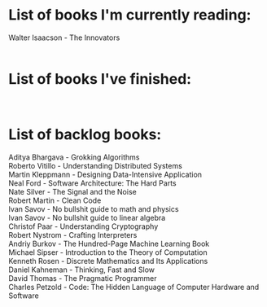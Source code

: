 # List of books I'm currently reading:
Walter Isaacson - The Innovators 
 <br>
  <br>
 
# List of books I've finished:
 <br>
 
# List of backlog books:
Aditya Bhargava - Grokking Algorithms <br>
Roberto Vitillo - Understanding Distributed Systems  <br>
Martin Kleppmann - Designing Data-Intensive Application  <br>
Neal Ford - Software Architecture: The Hard Parts <br>
Nate Silver - The Signal and the Noise  <br>
Robert Martin - Clean Code <br>
Ivan Savov - No bullshit guide to math and physics <br>
Ivan Savov - No bullshit guide to linear algebra <br>
Christof Paar - Understanding Cryptography <br>
Robert Nystrom - Crafting Interpreters  <br>
Andriy Burkov - The Hundred-Page Machine Learning Book <br>
Michael Sipser - Introduction to the Theory of Computation <br>
Kenneth Rosen - Discrete Mathematics and Its Applications <br>
Daniel Kahneman - Thinking, Fast and Slow <br>
David Thomas - The Pragmatic Programmer <br>
Charles Petzold - Code: The Hidden Language of Computer Hardware and Software 
